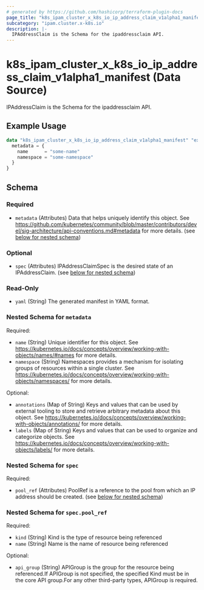 ```yaml
---
# generated by https://github.com/hashicorp/terraform-plugin-docs
page_title: "k8s_ipam_cluster_x_k8s_io_ip_address_claim_v1alpha1_manifest Data Source - terraform-provider-k8s"
subcategory: "ipam.cluster.x-k8s.io"
description: |-
  IPAddressClaim is the Schema for the ipaddressclaim API.
---
```


# k8s_ipam_cluster_x_k8s_io_ip_address_claim_v1alpha1_manifest (Data Source)

IPAddressClaim is the Schema for the ipaddressclaim API.

## Example Usage

```terraform
data "k8s_ipam_cluster_x_k8s_io_ip_address_claim_v1alpha1_manifest" "example" {
  metadata = {
    name      = "some-name"
    namespace = "some-namespace"
  }
}
```

<!-- schema generated by tfplugindocs -->
## Schema

### Required

- `metadata` (Attributes) Data that helps uniquely identify this object. See https://github.com/kubernetes/community/blob/master/contributors/devel/sig-architecture/api-conventions.md#metadata for more details. (see [below for nested schema](#nestedatt--metadata))

### Optional

- `spec` (Attributes) IPAddressClaimSpec is the desired state of an IPAddressClaim. (see [below for nested schema](#nestedatt--spec))

### Read-Only

- `yaml` (String) The generated manifest in YAML format.

<a id="nestedatt--metadata"></a>
### Nested Schema for `metadata`

Required:

- `name` (String) Unique identifier for this object. See https://kubernetes.io/docs/concepts/overview/working-with-objects/names/#names for more details.
- `namespace` (String) Namespaces provides a mechanism for isolating groups of resources within a single cluster. See https://kubernetes.io/docs/concepts/overview/working-with-objects/namespaces/ for more details.

Optional:

- `annotations` (Map of String) Keys and values that can be used by external tooling to store and retrieve arbitrary metadata about this object. See https://kubernetes.io/docs/concepts/overview/working-with-objects/annotations/ for more details.
- `labels` (Map of String) Keys and values that can be used to organize and categorize objects. See https://kubernetes.io/docs/concepts/overview/working-with-objects/labels/ for more details.


<a id="nestedatt--spec"></a>
### Nested Schema for `spec`

Required:

- `pool_ref` (Attributes) PoolRef is a reference to the pool from which an IP address should be created. (see [below for nested schema](#nestedatt--spec--pool_ref))

<a id="nestedatt--spec--pool_ref"></a>
### Nested Schema for `spec.pool_ref`

Required:

- `kind` (String) Kind is the type of resource being referenced
- `name` (String) Name is the name of resource being referenced

Optional:

- `api_group` (String) APIGroup is the group for the resource being referenced.If APIGroup is not specified, the specified Kind must be in the core API group.For any other third-party types, APIGroup is required.
